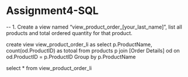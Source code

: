 # Assignment4-SQL


-- 1.      Create a view named “view_product_order_[your_last_name]”, list all products and total ordered quantity for that product.

create view view_product_order_li
as
select p.ProductName, count(od.ProductID) as totoal
from products p join [Order Details] od on od.ProductID = p.ProductID
Group by p.ProductName

select * from view_product_order_li
